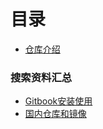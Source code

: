 # 目录

* [仓库介绍](README.md)

### 搜索资料汇总
* [Gitbook安装使用](other/Gitbook.md)
* [国内仓库和镜像](other/国内仓库镜像.md)